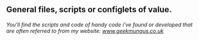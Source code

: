 ## General files, scripts or configlets of value.
###### You'll find the scripts and code of handy code i've found or developed that are often referred to from my website: www.geekmungus.co.uk
